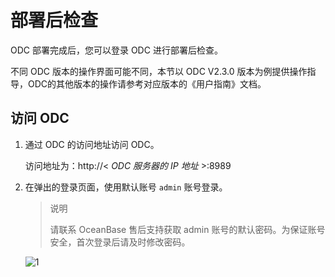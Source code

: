 # 部署后检查

ODC 部署完成后，您可以登录 ODC 进行部署后检查。

不同 ODC 版本的操作界面可能不同，本节以 ODC V2.3.0 版本为例提供操作指导，ODC的其他版本的操作请参考对应版本的《用户指南》文档。

## 访问 ODC

1. 通过 ODC 的访问地址访问 ODC。

   访问地址为：http://\< *ODC 服务器的 IP 地址* \>:8989

2. 在弹出的登录页面，使用默认账号 `admin` 账号登录。

   > 说明
   >
   > 请联系 OceanBase 售后支持获取 admin 账号的默认密码。为保证账号安全，首次登录后请及时修改密码。

   ![1](https://help-static-aliyun-doc.aliyuncs.com/assets/img/zh-CN/2156899061/p210381.png)
